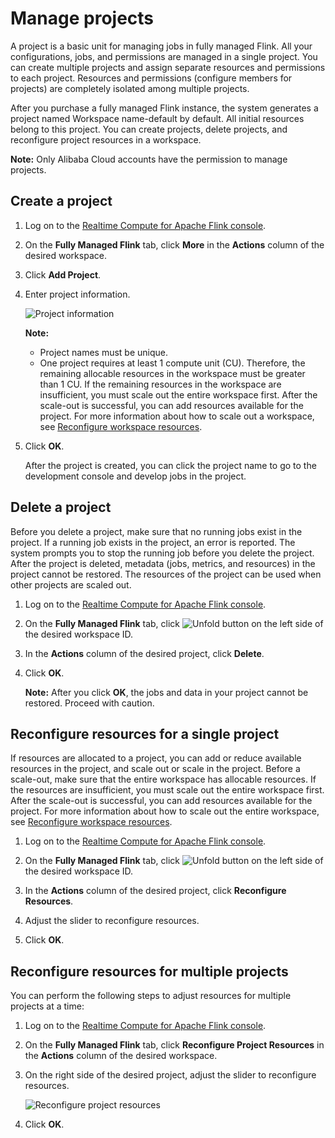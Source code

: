 # Manage projects

A project is a basic unit for managing jobs in fully managed Flink. All your configurations, jobs, and permissions are managed in a single project. You can create multiple projects and assign separate resources and permissions to each project. Resources and permissions \(configure members for projects\) are completely isolated among multiple projects.

After you purchase a fully managed Flink instance, the system generates a project named Workspace name-default by default. All initial resources belong to this project. You can create projects, delete projects, and reconfigure project resources in a workspace.

**Note:** Only Alibaba Cloud accounts have the permission to manage projects.

## Create a project

1.  Log on to the [Realtime Compute for Apache Flink console](https://realtime-compute.console.aliyun.com/regions/cn-shanghai).

2.  On the **Fully Managed Flink** tab, click **More** in the **Actions** column of the desired workspace.

3.  Click **Add Project**.

4.  Enter project information.

    ![Project information](https://static-aliyun-doc.oss-accelerate.aliyuncs.com/assets/img/en-US/9721484161/p176849.png)

    **Note:**

    -   Project names must be unique.
    -   One project requires at least 1 compute unit \(CU\). Therefore, the remaining allocable resources in the workspace must be greater than 1 CU. If the remaining resources in the workspace are insufficient, you must scale out the entire workspace first. After the scale-out is successful, you can add resources available for the project. For more information about how to scale out a workspace, see [Reconfigure workspace resources]().
5.  Click **OK**.

    After the project is created, you can click the project name to go to the development console and develop jobs in the project.


## Delete a project

Before you delete a project, make sure that no running jobs exist in the project. If a running job exists in the project, an error is reported. The system prompts you to stop the running job before you delete the project. After the project is deleted, metadata \(jobs, metrics, and resources\) in the project cannot be restored. The resources of the project can be used when other projects are scaled out.

1.  Log on to the [Realtime Compute for Apache Flink console](https://realtime-compute.console.aliyun.com/regions/cn-shanghai).

2.  On the **Fully Managed Flink** tab, click ![Unfold button](https://static-aliyun-doc.oss-accelerate.aliyuncs.com/assets/img/en-US/0821484161/p176852.png) on the left side of the desired workspace ID.

3.  In the **Actions** column of the desired project, click **Delete**.

4.  Click **OK**.

    **Note:** After you click **OK**, the jobs and data in your project cannot be restored. Proceed with caution.


## Reconfigure resources for a single project

If resources are allocated to a project, you can add or reduce available resources in the project, and scale out or scale in the project. Before a scale-out, make sure that the entire workspace has allocable resources. If the resources are insufficient, you must scale out the entire workspace first. After the scale-out is successful, you can add resources available for the project. For more information about how to scale out the entire workspace, see [Reconfigure workspace resources]().

1.  Log on to the [Realtime Compute for Apache Flink console](https://realtime-compute.console.aliyun.com/regions/cn-shanghai).

2.  On the **Fully Managed Flink** tab, click ![Unfold button](https://static-aliyun-doc.oss-accelerate.aliyuncs.com/assets/img/en-US/0821484161/p176852.png) on the left side of the desired workspace ID.

3.  In the **Actions** column of the desired project, click **Reconfigure Resources**.

4.  Adjust the slider to reconfigure resources.

5.  Click **OK**.


## Reconfigure resources for multiple projects

You can perform the following steps to adjust resources for multiple projects at a time:

1.  Log on to the [Realtime Compute for Apache Flink console](https://realtime-compute.console.aliyun.com/regions/cn-shanghai).

2.  On the **Fully Managed Flink** tab, click **Reconfigure Project Resources** in the **Actions** column of the desired workspace.

3.  On the right side of the desired project, adjust the slider to reconfigure resources.

    ![Reconfigure project resources](https://static-aliyun-doc.oss-accelerate.aliyuncs.com/assets/img/en-US/0821484161/p176864.png)

4.  Click **OK**.


